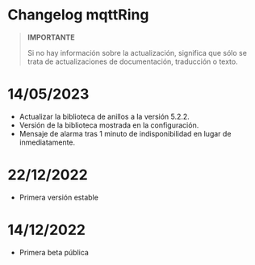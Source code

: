 # Changelog mqttRing

>**IMPORTANTE**
>
>Si no hay información sobre la actualización, significa que sólo se trata de actualizaciones de documentación, traducción o texto.

# 14/05/2023

- Actualizar la biblioteca de anillos a la versión 5.2.2.
- Versión de la biblioteca mostrada en la configuración.
- Mensaje de alarma tras 1 minuto de indisponibilidad en lugar de inmediatamente.

# 22/12/2022

- Primera versión estable

# 14/12/2022

- Primera beta pública
